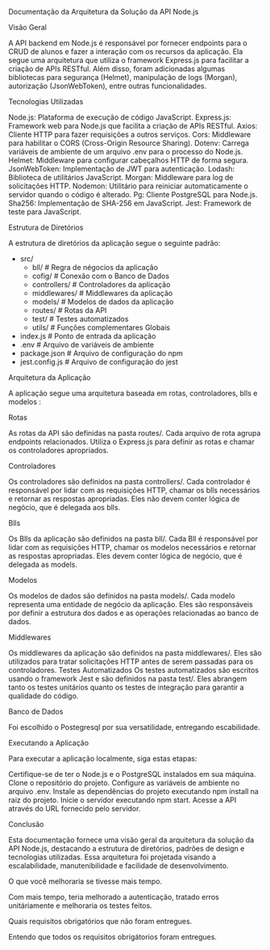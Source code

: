 Documentação da Arquitetura da Solução da API Node.js

Visão Geral

A API backend em Node.js é responsável por fornecer endpoints para o CRUD de alunos e fazer a interação com os recursos da aplicação. Ela segue uma arquitetura que utiliza o framework Express.js para facilitar a criação de APIs RESTful. Além disso, foram adicionadas algumas bibliotecas para segurança (Helmet), manipulação de logs (Morgan), autorização (JsonWebToken), entre outras funcionalidades.

Tecnologias Utilizadas

Node.js: Plataforma de execução de código JavaScript.
Express.js: Framework web para Node.js que facilita a criação de APIs RESTful.
Axios: Cliente HTTP para fazer requisições a outros serviços.
Cors: Middleware para habilitar o CORS (Cross-Origin Resource Sharing).
Dotenv: Carrega variáveis de ambiente de um arquivo .env para o processo do Node.js.
Helmet: Middleware para configurar cabeçalhos HTTP de forma segura.
JsonWebToken: Implementação de JWT para autenticação.
Lodash: Biblioteca de utilitários JavaScript.
Morgan: Middleware para log de solicitações HTTP.
Nodemon: Utilitário para reiniciar automaticamente o servidor quando o código é alterado.
Pg: Cliente PostgreSQL para Node.js.
Sha256: Implementação de SHA-256 em JavaScript.
Jest: Framework de teste para JavaScript.

Estrutura de Diretórios

A estrutura de diretórios da aplicação segue o seguinte padrão:

- src/
  - bll/           # Regra de négocios da aplicação 
  - cofig/         # Conexão com o Banco de Dados
  - controllers/   # Controladores da aplicação
  - middlewares/   # Middlewares da aplicação
  - models/        # Modelos de dados da aplicação
  - routes/        # Rotas da API
  - test/          # Testes automatizados
  - utils/         # Funções complementares Globais
- index.js         # Ponto de entrada da aplicação
- .env             # Arquivo de variáveis de ambiente
- package.json     # Arquivo de configuração do npm
- jest.config.js   # Arquivo de configuração do jest

Arquitetura da Aplicação

A aplicação segue uma arquitetura baseada em rotas, controladores, blls e  modelos :

Rotas

As rotas da API são definidas na pasta routes/.
Cada arquivo de rota agrupa endpoints relacionados.
Utiliza o Express.js para definir as rotas e chamar os controladores apropriados.

Controladores

Os controladores são definidos na pasta controllers/.
Cada controlador é responsável por lidar com as requisições HTTP, chamar os blls necessários e retornar as respostas apropriadas.
Eles não devem conter lógica de negócio, que é delegada aos blls.


Blls

Os Blls da aplicação são definidos na pasta bll/.
Cada Bll é responsável por lidar com as requisições HTTP, chamar os modelos necessários e retornar as respostas apropriadas.
Eles devem conter lógica de negócio, que é delegada as models.

Modelos

Os modelos de dados são definidos na pasta models/.
Cada modelo representa uma entidade de negócio da aplicação.
Eles são responsáveis por definir a estrutura dos dados e as operações relacionadas ao banco de dados.

Middlewares

Os middlewares da aplicação são definidos na pasta middlewares/.
Eles são utilizados para tratar solicitações HTTP antes de serem passadas para os controladores.
Testes Automatizados
Os testes automatizados são escritos usando o framework Jest e são definidos na pasta test/. Eles abrangem tanto os testes unitários quanto os testes de integração para garantir a qualidade do código.

Banco de Dados

Foi escolhido o Postegresql por sua versatilidade, entregando escabilidade.

Executando a Aplicação

Para executar a aplicação localmente, siga estas etapas:

Certifique-se de ter o Node.js e o PostgreSQL instalados em sua máquina.
Clone o repositório do projeto.
Configure as variáveis de ambiente no arquivo .env.
Instale as dependências do projeto executando npm install na raiz do projeto.
Inicie o servidor executando npm start.
Acesse a API através do URL fornecido pelo servidor.

Conclusão

Esta documentação fornece uma visão geral da arquitetura da solução da API Node.js, destacando a estrutura de diretórios, padrões de design e tecnologias utilizadas. Essa arquitetura foi projetada visando a escalabilidade, manutenibilidade e facilidade de desenvolvimento.

O que você melhoraria se tivesse mais tempo.

Com mais tempo, teria melhorado a autenticação, tratado erros unitáriamente e melhoraria os testes feitos. 

Quais requisitos obrigatórios que não foram entregues.

Entendo que todos os requisitos obrigátorios foram entregues. 
